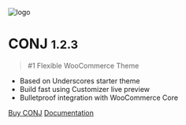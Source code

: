 ![logo](img/mypreview-logo.png)

# CONJ <small>1.2.3</small>

> #1 Flexible WooCommerce Theme

- Based on Underscores starter theme
- Build fast using Customizer live preview
- Bulletproof integration with WooCommerce Core


[Buy CONJ](https://themeforest.net/item/conj-ecommerce-wordpress-theme/21935639?ref=mypreview)
[Documentation](#conj-wordpress-theme)
